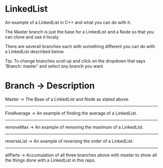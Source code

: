 # LinkedList
An example of a LinkedList in C++ and what you can do with it.

The Master branch is just the base for a LinkedList and a Node so that you can clone and use it localy.

There are severall branches each with something different you can do with a LinkedList descirbed below.

Tip: To change branches scoll up and click on the dropdown that says 'Branch: master' and select any branch you want


Branch  ->  Description
=========================================================
Master      ->      The Base of a LinkedList and Node as stated above.
_________________________________________________________
FindAverage     ->      An example of finding the average of a LinkedList.
_________________________________________________________
removeMax     ->     An example of removing the maximum of a LinkedList.
_________________________________________________________
reverseList     ->     An example of reversing the order of a LinkedList.
_________________________________________________________
allParts      ->      Accumulation of all three branches above with master to show all the things done with a LinkedList in this repo.
